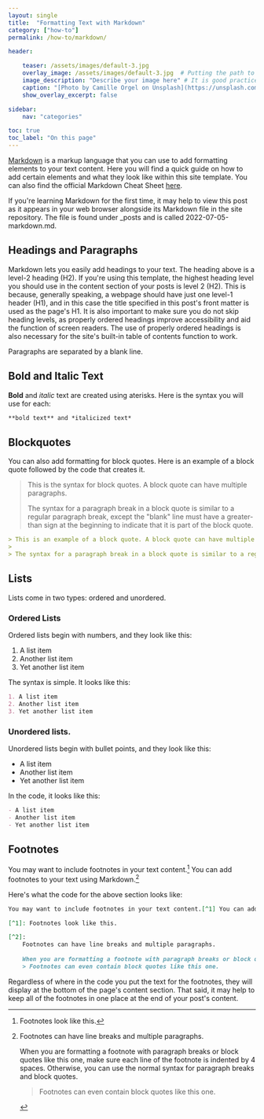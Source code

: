 ```yaml
---
layout: single
title:  "Formatting Text with Markdown"
category: ["how-to"]
permalink: /how-to/markdown/

header:

    teaser: /assets/images/default-3.jpg
    overlay_image: /assets/images/default-3.jpg  # Putting the path to an image here will add a header image.
    image_description: "Describe your image here" # It is good practice to include an image desription as alt text.
    caption: "[Photo by Camille Orgel on Unsplash](https://unsplash.com/@cam_bam)" # Put a caption for your image here. It will display in the bottom right corner of the image.
    show_overlay_excerpt: false

sidebar:
    nav: "categories"

toc: true
toc_label: "On this page"
---
```


[Markdown](https://www.markdownguide.org/) is a markup language that you can use to add formatting elements to your text content. Here you will find a quick guide on how to add certain elements and what they look like within this site template. You can also find the official Markdown Cheat Sheet [here](https://www.markdownguide.org/cheat-sheet/). 

If you're learning Markdown for the first time, it may help to view this post as it appears in your web browser alongside its Markdown file in the site repository. The file is found under _posts and is called 2022-07-05-markdown.md.

## Headings and Paragraphs

Markdown lets you easily add headings to your text. The heading above is a level-2 heading (H2). If you're using this template, the highest heading level you should use in the content section of your posts is level 2 (H2). This is because, generally speaking, a webpage should have just one level-1 header (H1), and in this case the title specified in this post's front matter is used as the page's H1. It is also important to make sure you do not skip heading levels, as properly ordered headings improve accessibility and aid the function of screen readers. The use of properly ordered headings is also necessary for the site's built-in table of contents function to work.

Paragraphs are separated by a blank line. 

## Bold and Italic Text

**Bold** and *italic* text are created using aterisks. Here is the syntax you will use for each:

```markdown
**bold text** and *italicized text*
```

## Blockquotes

You can also add formatting for block quotes. Here is an example of a block quote followed by the code that creates it.
> This is the syntax for block quotes. A block quote can have multiple paragraphs.
>
> The syntax for a paragraph break in a block quote is similar to a regular paragraph break, except the "blank" line must have a greater-than sign at the beginning to indicate that it is part of the block quote.

```markdown
> This is an example of a block quote. A block quote can have multiple paragraphs.
>
> The syntax for a paragraph break in a block quote is similar to a regular paragraph break, except the "blank" line must have a greater-than sign at the beginning to indicate that it is part of the block quote.
```

## Lists

Lists come in two types: ordered and unordered.

### Ordered Lists

Ordered lists begin with numbers, and they look like this:
1. A list item
2. Another list item
3. Yet another list item

The syntax is simple. It looks like this:
```markdown
1. A list item
2. Another list item
3. Yet another list item
```

### Unordered lists.

Unordered lists begin with bullet points, and they look like this:
- A list item
- Another list item
- Yet another list item

In the code, it looks like this:
```markdown
- A list item
- Another list item
- Yet another list item
```

## Footnotes

You may want to include footnotes in your text content.[^1] You can add footnotes to your text using Markdown.[^2] 

Here's what the code for the above section looks like:
```markdown
You may want to include footnotes in your text content.[^1] You can add footnotes to your text using Markdown.[^2] 

[^1]: Footnotes look like this.

[^2]: 
    Footnotes can have line breaks and multiple paragraphs.
    
    When you are formatting a footnote with paragraph breaks or block quotes like this one, make sure each line of the footnote is indented by 4 spaces. Otherwise, you can use the normal syntax for paragraph breaks and block quotes.
    > Footnotes can even contain block quotes like this one.
```

Regardless of where in the code you put the text for the footnotes, they will display at the bottom of the page's content section. That said, it may help to keep all of the footnotes in one place at the end of your post's content.

[^1]: Footnotes look like this.

[^2]: 
    Footnotes can have line breaks and multiple paragraphs.

    When you are formatting a footnote with paragraph breaks or block quotes like this one, make sure each line of the footnote is indented by 4 spaces. Otherwise, you can use the normal syntax for paragraph breaks and block quotes.
    > Footnotes can even contain block quotes like this one.